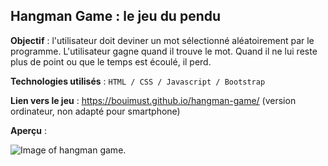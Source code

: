 ## Hangman Game : le jeu du pendu

**Objectif** : l'utilisateur doit deviner un mot sélectionné aléatoirement par le programme. L'utilisateur gagne quand il trouve le mot. Quand il ne lui reste plus de point ou que le temps est écoulé, il perd.

**Technologies utilisés** :
``HTML / CSS / Javascript / Bootstrap``

**Lien vers le jeu** : https://bouimust.github.io/hangman-game/ (version ordinateur, non adapté pour smartphone)

**Aperçu** :

![Image of hangman game.](https://i.ibb.co/4tV4QZ7/hangman-game.png "image of the game")